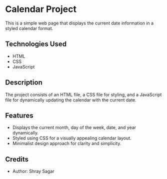 # Calendar Project

This is a simple web page that displays the current date information in a styled calendar format.

## Technologies Used
- HTML
- CSS
- JavaScript

## Description

The project consists of an HTML file, a CSS file for styling, and a JavaScript file for dynamically updating the calendar with the current date.
## Features
- Displays the current month, day of the week, date, and year dynamically.
- Styled using CSS for a visually appealing calendar layout.
- Minimalist design approach for clarity and simplicity.

## Credits
- Author: Shray Sagar
